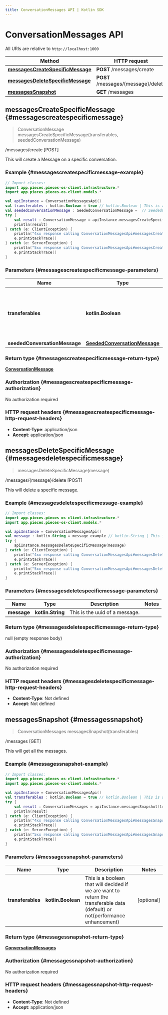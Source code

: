```yaml
---
title: ConversationMessages API | Kotlin SDK
---
```


# ConversationMessages API

All URIs are relative to `http://localhost:1000`

Method | HTTP request | Description
------------- | ------------- | -------------
[**messagesCreateSpecificMessage**](#messagescreatespecificmessage) | **POST** /messages/create | /messages/create [POST]
[**messagesDeleteSpecificMessage**](#messagesdeletespecificmessage) | **POST** /messages/\{message\}/delete | /messages/\{message\}/delete [POST]
[**messagesSnapshot**](#messagessnapshot) | **GET** /messages | /messages [GET]


## **messagesCreateSpecificMessage** {#messagescreatespecificmessage}
> ConversationMessage messagesCreateSpecificMessage(transferables, seededConversationMessage)

/messages/create [POST]

This will create a Message on a specific conversation.

### Example {#messagescreatespecificmessage-example}
```kotlin
// Import classes:
import app.pieces.pieces-os-client.infrastructure.*
import app.pieces.pieces-os-client.models.*

val apiInstance = ConversationMessagesApi()
val transferables : kotlin.Boolean = true // kotlin.Boolean | This is a boolean that will decided if we are want to return the transferable data (default) or not(performance enhancement)
val seededConversationMessage : SeededConversationMessage =  // SeededConversationMessage | 
try {
    val result : ConversationMessage = apiInstance.messagesCreateSpecificMessage(transferables, seededConversationMessage)
    println(result)
} catch (e: ClientException) {
    println("4xx response calling ConversationMessagesApi#messagesCreateSpecificMessage")
    e.printStackTrace()
} catch (e: ServerException) {
    println("5xx response calling ConversationMessagesApi#messagesCreateSpecificMessage")
    e.printStackTrace()
}
```

### Parameters {#messagescreatespecificmessage-parameters}

Name | Type | Description  | Notes
------------- | ------------- | ------------- | -------------
 **transferables** | **kotlin.Boolean**| This is a boolean that will decided if we are want to return the transferable data (default) or not(performance enhancement) | [optional]
 **seededConversationMessage** | [**SeededConversationMessage**](../models/SeededConversationMessage)|  | [optional]

### Return type {#messagescreatespecificmessage-return-type}

[**ConversationMessage**](../models/ConversationMessage)

### Authorization {#messagescreatespecificmessage-authorization}

No authorization required

### HTTP request headers {#messagescreatespecificmessage-http-request-headers}

 - **Content-Type**: application/json
 - **Accept**: application/json

## **messagesDeleteSpecificMessage** {#messagesdeletespecificmessage}
> messagesDeleteSpecificMessage(message)

/messages/\{message\}/delete [POST]

This will delete a specific message.

### Example {#messagesdeletespecificmessage-example}
```kotlin
// Import classes:
import app.pieces.pieces-os-client.infrastructure.*
import app.pieces.pieces-os-client.models.*

val apiInstance = ConversationMessagesApi()
val message : kotlin.String = message_example // kotlin.String | This is the uuid of a message.
try {
    apiInstance.messagesDeleteSpecificMessage(message)
} catch (e: ClientException) {
    println("4xx response calling ConversationMessagesApi#messagesDeleteSpecificMessage")
    e.printStackTrace()
} catch (e: ServerException) {
    println("5xx response calling ConversationMessagesApi#messagesDeleteSpecificMessage")
    e.printStackTrace()
}
```

### Parameters {#messagesdeletespecificmessage-parameters}

Name | Type | Description  | Notes
------------- | ------------- | ------------- | -------------
 **message** | **kotlin.String**| This is the uuid of a message. |

### Return type {#messagesdeletespecificmessage-return-type}

null (empty response body)

### Authorization {#messagesdeletespecificmessage-authorization}

No authorization required

### HTTP request headers {#messagesdeletespecificmessage-http-request-headers}

 - **Content-Type**: Not defined
 - **Accept**: Not defined

## **messagesSnapshot** {#messagessnapshot}
> ConversationMessages messagesSnapshot(transferables)

/messages [GET]

This will get all the messages.

### Example {#messagessnapshot-example}
```kotlin
// Import classes:
import app.pieces.pieces-os-client.infrastructure.*
import app.pieces.pieces-os-client.models.*

val apiInstance = ConversationMessagesApi()
val transferables : kotlin.Boolean = true // kotlin.Boolean | This is a boolean that will decided if we are want to return the transferable data (default) or not(performance enhancement)
try {
    val result : ConversationMessages = apiInstance.messagesSnapshot(transferables)
    println(result)
} catch (e: ClientException) {
    println("4xx response calling ConversationMessagesApi#messagesSnapshot")
    e.printStackTrace()
} catch (e: ServerException) {
    println("5xx response calling ConversationMessagesApi#messagesSnapshot")
    e.printStackTrace()
}
```

### Parameters {#messagessnapshot-parameters}

Name | Type | Description  | Notes
------------- | ------------- | ------------- | -------------
 **transferables** | **kotlin.Boolean**| This is a boolean that will decided if we are want to return the transferable data (default) or not(performance enhancement) | [optional]

### Return type {#messagessnapshot-return-type}

[**ConversationMessages**](../models/ConversationMessages)

### Authorization {#messagessnapshot-authorization}

No authorization required

### HTTP request headers {#messagessnapshot-http-request-headers}

 - **Content-Type**: Not defined
 - **Accept**: application/json

